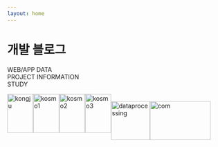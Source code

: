 ```yaml
---
layout: home
---
```

# 개발 블로그

WEB/APP DATA <br>
PROJECT INFORMATION <br>
STUDY <br>

<style>
    #a {
        width:90px;
        height:90px;
        float: left;
    }
    #f {
        width:140px;
        height:90px;
        float: left;
    }
    #b, #c, #d, #e {
        width:60px;
        height:90px;
        float: left;
    }
</style>

<div class="row">
<a href="{{ site.url }}/images/awards/kongju.png"><img id="b" src="{{ site.url }}/images/awards/kongju.png" alt="kongju"></a>  
<a href="{{ site.url }}/images/awards/kosmo1.png"><img id="c" src="{{ site.url }}/images/awards/kosmo1.png" alt="kosmo1"></a>  
<a href="{{ site.url }}/images/awards/kosmo2.png"><img id="d" src="{{ site.url }}/images/awards/kosmo2.png" alt="kosmo2"></a>  
<a href="{{ site.url }}/images/awards/kosmo3.png"><img id="e" src="{{ site.url }}/images/awards/kosmo3.png" alt="kosmo3"></a>
</div>

<br>
<a href="{{ site.url }}/images/awards/dataprocessing.png"><img id="a" src="{{ site.url }}/images/awards/dataprocessing.png" alt="dataprocessing"></a> 
<a href="{{ site.url }}/images/awards/com.png"><img id="f" src="{{ site.url }}/images/awards/com.png" alt="com"></a> 


<!-- <center><b>[ 은상 ]</b></center><br> -->